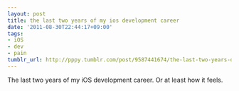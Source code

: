 ```yaml
---
layout: post
title: the last two years of my ios development career
date: '2011-08-30T22:44:17+09:00'
tags:
- iOS
- dev
- pain
tumblr_url: http://pppy.tumblr.com/post/9587441674/the-last-two-years-of-my-ios-development-career
---
```

The last two years of my iOS development career.
Or at least how it feels.
